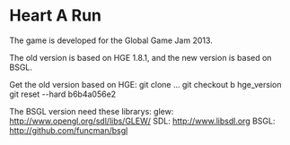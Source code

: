 Heart A Run
=========
The game is developed for the Global Game Jam 2013.

The old version is based on HGE 1.8.1, and the new version is based on BSGL.

Get the old version based on HGE:
git clone ...
git checkout b hge_version
git reset --hard b6b4a056e2

The BSGL version need these librarys:
glew: http://www.opengl.org/sdl/libs/GLEW/
SDL:  http://www.libsdl.org
BSGL: http://github.com/funcman/bsgl

